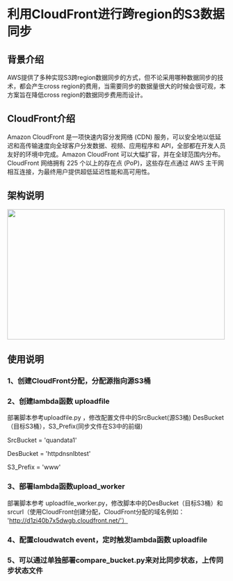 # 利用CloudFront进行跨region的S3数据同步

## 背景介绍
AWS提供了多种实现S3跨region数据同步的方式，但不论采用哪种数据同步的技术，都会产生cross region的费用，当需要同步的数据量很大的时候会很可观，本方案旨在降低cross region的数据同步费用而设计。

## CloudFront介绍
Amazon CloudFront 是一项快速内容分发网络 (CDN) 服务，可以安全地以低延迟和高传输速度向全球客户分发数据、视频、应用程序和 API，全部都在开发人员友好的环境中完成。Amazon CloudFront 可以大幅扩容，并在全球范围内分布。CloudFront 网络拥有 225 个以上的存在点 (PoP)，这些存在点通过 AWS 主干网相互连接，为最终用户提供超低延迟性能和高可用性。

## 架构说明
<img src="https://user-images.githubusercontent.com/75667661/128048056-824ffd31-e223-4c96-9930-79cb7c5a1c22.png" width="500" height="300"/><br/>



## 使用说明

### 1、创建CloudFront分配，分配源指向源S3桶

### 2、创建lambda函数 uploadfile
部署脚本参考uploadfile.py ，修改配置文件中的SrcBucket(源S3桶) DesBucket（目标S3桶），S3_Prefix(同步文件在S3中的前缀)

SrcBucket = 'quandata1'

DesBucket = 'httpdnsnlbtest'

S3_Prefix = 'www'

### 3、部署lambda函数upload_worker
部署脚本参考 uploadfile_worker.py，修改脚本中的DesBucket（目标S3桶）和srcurl（使用CloudFront创建分配，CloudFront分配的域名例如： 'http://d1zi40b7x5dwgb.cloudfront.net/'）

### 4、配置cloudwatch event，定时触发lambda函数 uploadfile

### 5、可以通过单独部署compare_bucket.py来对比同步状态，上传同步状态文件
